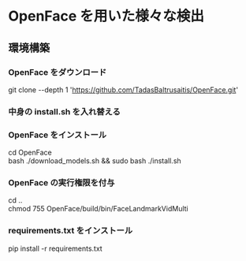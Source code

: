 # OpenFace を用いた様々な検出

## 環境構築

### OpenFace をダウンロード

git clone --depth 1 'https://github.com/TadasBaltrusaitis/OpenFace.git'

### 中身の install.sh を入れ替える

### OpenFace をインストール

cd OpenFace  
bash ./download_models.sh && sudo bash ./install.sh

### OpenFace の実行権限を付与

cd ..  
chmod 755 OpenFace/build/bin/FaceLandmarkVidMulti

### requirements.txt をインストール

pip install -r requirements.txt
